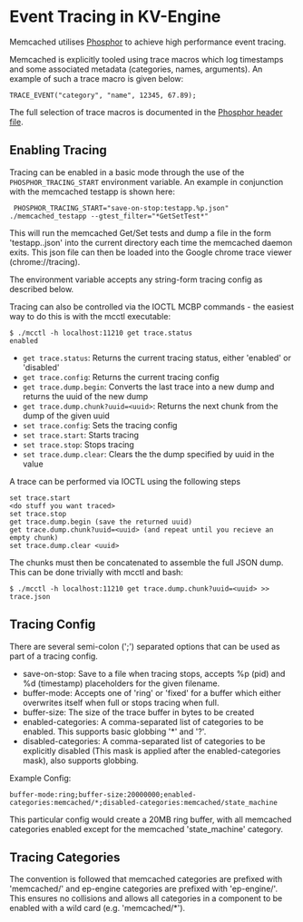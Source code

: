 # Event Tracing in KV-Engine

Memcached utilises [Phosphor](http://github.com/couchbase/phosphor) to achieve
high performance event tracing.

Memcached is explicitly tooled using trace macros which log timestamps and
some associated metadata (categories, names, arguments). An example of such a
trace macro is given below:

    TRACE_EVENT("category", "name", 12345, 67.89);

The full selection of trace macros is documented in the
[Phosphor header file](https://github.com/couchbase/phosphor/blob/master/include/phosphor/phosphor.h).

## Enabling Tracing

Tracing can be enabled in a basic mode through the use of the
`PHOSPHOR_TRACING_START` environment variable. An example in conjunction with
the memcached testapp is shown here:

     PHOSPHOR_TRACING_START="save-on-stop:testapp.%p.json" ./memcached_testapp --gtest_filter="*GetSetTest*"

This will run the memcached Get/Set tests and dump a file in the form
'testapp.<pid>.json' into the current directory each time the memcached daemon
exits. This json file can then be loaded into the Google chrome trace viewer
(chrome://tracing).

The environment variable accepts any string-form tracing config as described
below.

Tracing can also be controlled via the IOCTL MCBP commands - the easiest way
to do this is with the mcctl executable:

    $ ./mcctl -h localhost:11210 get trace.status
    enabled

- `get trace.status`: Returns the current tracing status, either 'enabled' or
'disabled'
- `get trace.config`: Returns the current tracing config
- `get trace.dump.begin`: Converts the last trace into a new dump and returns
the uuid of the new dump
- `get trace.dump.chunk?uuid=<uuid>`: Returns the next chunk from the dump of
the given uuid
- `set trace.config`: Sets the tracing config
- `set trace.start`: Starts tracing
- `set trace.stop`: Stops tracing
- `set trace.dump.clear`: Clears the the dump specified by uuid in the value

A trace can be performed via IOCTL using the following steps

    set trace.start
    <do stuff you want traced>
    set trace.stop
    get trace.dump.begin (save the returned uuid)
    get trace.dump.chunk?uuid=<uuid> (and repeat until you recieve an empty chunk)
    set trace.dump.clear <uuid>

The chunks must then be concatenated to assemble the full JSON dump. This can be
done trivially with mcctl and bash:

    $ ./mcctl -h localhost:11210 get trace.dump.chunk?uuid=<uuid> >> trace.json

## Tracing Config
There are several semi-colon (';') separated options that can be used as part of
a tracing config.

- save-on-stop: Save to a file when tracing stops, accepts %p (pid) and %d
(timestamp) placeholders for the given filename.
- buffer-mode: Accepts one of 'ring' or 'fixed' for a buffer which either
overwrites itself when full or stops tracing when full.
- buffer-size: The size of the trace buffer in bytes to be created
- enabled-categories: A comma-separated list of categories to be enabled. This
supports basic globbing '*' and '?'.
- disabled-categories: A comma-separated list of categories to be explicitly
disabled (This mask is applied after the enabled-categories mask), also supports
globbing.

Example Config:

    buffer-mode:ring;buffer-size:20000000;enabled-categories:memcached/*;disabled-categories:memcached/state_machine

This particular config would create a 20MB ring buffer, with all memcached
categories enabled except for the memcached 'state_machine' category.

## Tracing Categories

The convention is followed that memcached categories are prefixed with
'memcached/' and ep-engine categories are prefixed with 'ep-engine/'. This
ensures no collisions and allows all categories in a component to be enabled
with a wild card (e.g. 'memcached/*').
